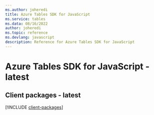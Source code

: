 ```yaml
---
ms.author: joheredi
title: Azure Tables SDK for JavaScript
ms.service: tables
ms.data: 08/16/2022
author: joheredi
ms.topic: reference
ms.devlang: javascript
description: Reference for Azure Tables SDK for JavaScript
---
```

# Azure Tables SDK for JavaScript - latest

## Client packages - latest
[!INCLUDE [client-packages](tables-client-index.md)]